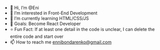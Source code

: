 - 👋 Hi, I’m @Eni
- 👀 I’m interested in Front-End Development
- 🌱 I’m currently learning HTML/CSS/JS
- 🚀 Goals: Become React Developer
- ⭐ Fun Fact: If at least one detail in the code is unclear, I can delete the entire code and start over
- 📫 How to reach me ennibondarenko@gmail.com

<!---
ennybo/ennybo is a ✨ special ✨ repository because its `README.md` (this file) appears on your GitHub profile.
You can click the Preview link to take a look at your changes.
--->
